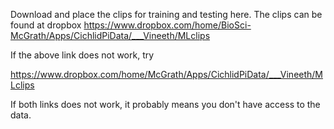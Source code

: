 Download and place the clips for training and testing here.
The clips can be found at dropbox
https://www.dropbox.com/home/BioSci-McGrath/Apps/CichlidPiData/___Vineeth/MLclips

If the above link does not work, try

https://www.dropbox.com/home/McGrath/Apps/CichlidPiData/___Vineeth/MLclips

If both links does not work, it probably means you don't have access to the data.
